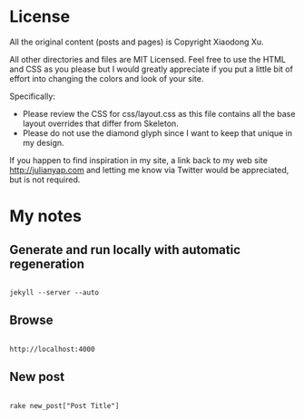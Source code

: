 # License

All the original content (posts and pages) is Copyright Xiaodong Xu.

All other directories and files are MIT Licensed. Feel free to use the HTML and CSS as you please but I would greatly appreciate if you put a little bit of effort into changing the colors and look of your site. 

Specifically:

 * Please review the CSS for css/layout.css as this file contains all the base layout overrides that differ from Skeleton.
 * Please do not use the diamond glyph since I want to keep that unique in my design. 

If you happen to find inspiration in my site, a link back to my web site http://julianyap.com and letting me know via Twitter would be appreciated, but is not required.

# My notes

## Generate and run locally with automatic regeneration

<pre><code>
jekyll --server --auto
</code></pre>

## Browse

<pre><code>
http://localhost:4000
</code></pre>

## New post

<pre><code>
rake new_post["Post Title"]
</code></pre>

